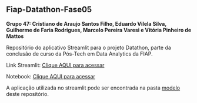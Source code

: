 ## Fiap-Datathon-Fase05

**Grupo 47: Cristiano de Araujo Santos Filho, Eduardo Vilela Silva, Guilherme de Faria Rodrigues, Marcelo Pereira Varesi e Vitória Pinheiro de Mattos**

Repositório do aplicativo Streamlit para o projeto Datathon, parte da conclusão de curso da Pós-Tech em Data Analytics da FIAP.

Link Streamlit: [Clique AQUI para acessar](https://datathon-fiap-esgnemcyydwythaftfck4x.streamlit.app/)

Notebook: [Clique AQUI para acessar](https://colab.research.google.com/drive/13CbF9keJmI32oB-ZBO1_ko1yXHjVPYzd#scrollTo=8DUgBbREoIxW&uniqifier=1)

A aplicação utilizada no streamlit pode ser encontrada na pasta [modelo](https://github.com/Guifaria12/Datathon-Fiap/tree/main/modelo) deste repositório.

